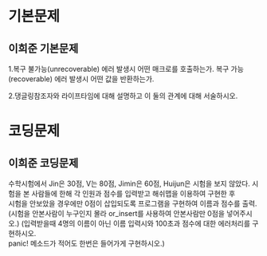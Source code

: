 # 기본문제
## 이희준 기본문제
1.복구 불가능(unrecoverable) 에러 발생시 어떤 매크로를 호출하는가. 
  복구 가능(recoverable) 에러 발생시 어떤 값을 반환하는가. 

2.댕글링참조자와 라이프타임에 대해 설명하고 이 둘의 관계에 대해 서술하시오. 

# 코딩문제
## 이희준 코딩문제
수학시험에서 Jin은 30점, V는 80점, Jimin은 60점, Huijun은 시험을 보지 않았다. 
시험을 본 사람들에 한해 각 인원과 점수를 입력받고 해쉬맵을 이용하여 구현한 후  
시험을 안보았을 경우에만 0점이 삽입되도록 프로그램을 구현하여 이름과 점수를 출력. 
(시험을 안본사람이 누구인지 몰라 or_insert를 사용하여 안본사람만 0점을 넣어주시오.) 
(입력받을때 4명의 이름이 아닌 이름 입력시와 100초과 점수에 대한 에러처리를 구현하시오.  
panic! 메소드가 적어도 한번은 들어가게 구현하시오.) 
